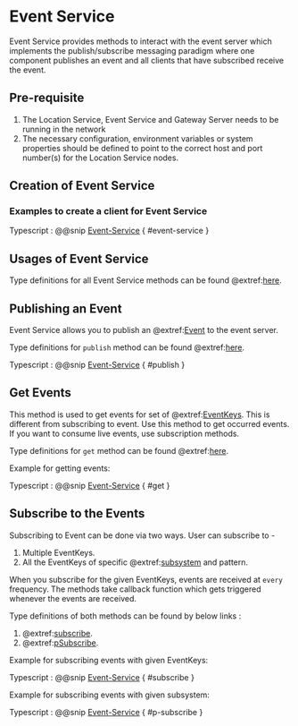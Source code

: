 # Event Service

Event Service provides methods to interact with the event server which implements the publish/subscribe messaging paradigm
where one component publishes an event and all clients that have subscribed receive the event.

## Pre-requisite

1. The Location Service, Event Service and Gateway Server needs to be running in the network
1. The necessary configuration, environment variables or system properties should be defined to point to the correct host and port number(s) for the Location Service nodes.

## Creation of Event Service

### Examples to create a client for Event Service

Typescript
: @@snip [Event-Service](../../../../example/src/documentation/event/EventExample.ts) { #event-service }

## Usages of Event Service

Type definitions for all Event Service methods can be found @extref:[here](ts-docs:interfaces/clients.eventservice.html).

## Publishing an Event

Event Service allows you to publish an @extref:[Event](ts-docs:modules/models.html#event) to the event server.

Type definitions for `publish` method can be found @extref:[here](ts-docs:interfaces/clients.eventservice.html#publish).

Typescript
: @@snip [Event-Service](../../../../example/src/documentation/event/EventExample.ts) { #publish }

## Get Events

This method is used to get events for set of @extref:[EventKeys](ts-docs:classes/models.eventkey.html).
This is different from subscribing to event. Use this method to get occurred events.
If you want to consume live events, use subscription methods.

Type definitions for `get` method can be found @extref:[here](ts-docs:interfaces/clients.eventservice.html#get).

Example for getting events:

Typescript
: @@snip [Event-Service](../../../../example/src/documentation/event/EventExample.ts) { #get }

## Subscribe to the Events

Subscribing to Event can be done via two ways. User can subscribe to -

1. Multiple EventKeys.
1. All the EventKeys of specific @extref:[subsystem](ts-docs:modules/models.html#subsystem) and pattern.

When you subscribe for the given EventKeys, events are received at `every` frequency.
The methods take callback function which gets triggered whenever the events are received.

Type definitions of both methods can be found by below links :

1. @extref:[subscribe](ts-docs:interfaces/clients.eventservice.html#subscribe).
1. @extref:[pSubscribe](ts-docs:interfaces/clients.eventservice.html#psubscribe).

Example for subscribing events with given EventKeys:

Typescript
: @@snip [Event-Service](../../../../example/src/documentation/event/EventExample.ts) { #subscribe }

Example for subscribing events with given subsystem:

Typescript
: @@snip [Event-Service](../../../../example/src/documentation/event/EventExample.ts) { #p-subscribe }
